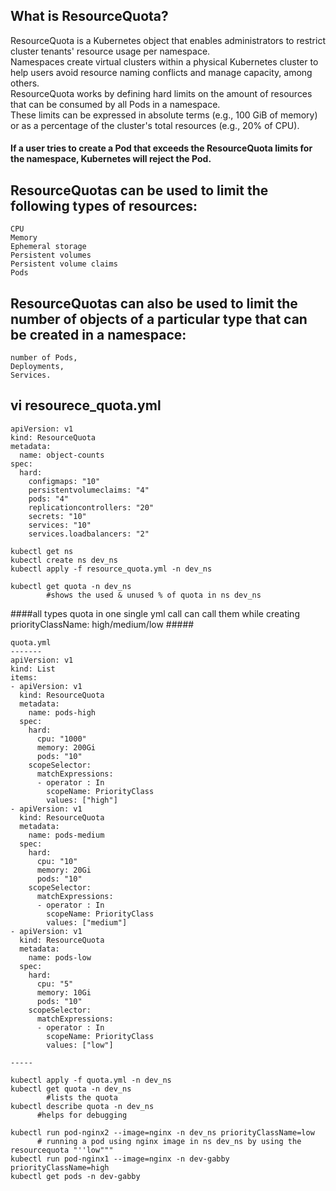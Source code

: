 What is ResourceQuota?  
------------------------  
ResourceQuota is a Kubernetes object that enables administrators to restrict cluster tenants' resource usage per namespace.     
Namespaces create virtual clusters within a physical Kubernetes cluster to help users avoid resource naming conflicts and manage capacity, among others.  
ResourceQuota works by defining hard limits on the amount of resources that can be consumed by all Pods in a namespace.  
These limits can be expressed in absolute terms (e.g., 100 GiB of memory) or as a percentage of the cluster's total resources (e.g., 20% of CPU).  

#### If a user tries to create a Pod that exceeds the ResourceQuota limits for the namespace, Kubernetes will reject the Pod. ####  

ResourceQuotas can be used to limit the following types of resources:  
--------------------------------------------------------
```
CPU
Memory
Ephemeral storage
Persistent volumes
Persistent volume claims
Pods
```
ResourceQuotas can also be used to limit the number of objects of a particular type that can be created in a namespace:  
-----------
```
number of Pods,  
Deployments,  
Services.
```
vi resourece_quota.yml 
-----------------
```
apiVersion: v1
kind: ResourceQuota
metadata:
  name: object-counts
spec:
  hard:
    configmaps: "10"
    persistentvolumeclaims: "4"
    pods: "4"
    replicationcontrollers: "20"
    secrets: "10"
    services: "10"
    services.loadbalancers: "2"

kubectl get ns
kubectl create ns dev_ns
kubectl apply -f resource_quota.yml -n dev_ns

kubectl get quota -n dev_ns               
        #shows the used & unused % of quota in ns dev_ns
```
####all types quota in one single yml call can call them while creating priorityClassName: high/medium/low  #####
```
quota.yml
-------
apiVersion: v1
kind: List
items:
- apiVersion: v1
  kind: ResourceQuota
  metadata:
    name: pods-high
  spec:
    hard:
      cpu: "1000"
      memory: 200Gi
      pods: "10"
    scopeSelector:
      matchExpressions:
      - operator : In
        scopeName: PriorityClass
        values: ["high"]
- apiVersion: v1
  kind: ResourceQuota
  metadata:
    name: pods-medium
  spec:
    hard:
      cpu: "10"
      memory: 20Gi
      pods: "10"
    scopeSelector:
      matchExpressions:
      - operator : In
        scopeName: PriorityClass
        values: ["medium"]
- apiVersion: v1
  kind: ResourceQuota
  metadata:
    name: pods-low
  spec:
    hard:
      cpu: "5"
      memory: 10Gi
      pods: "10"
    scopeSelector:
      matchExpressions:
      - operator : In
        scopeName: PriorityClass
        values: ["low"]

-----

kubectl apply -f quota.yml -n dev_ns  
kubectl get quota -n dev_ns  
        #lists the quota  
kubectl describe quota -n dev_ns     
      #helps for debugging

kubectl run pod-nginx2 --image=nginx -n dev_ns priorityClassName=low
      # running a pod using nginx image in ns dev_ns by using the resourcequota "''low"""
kubectl run pod-nginx1 --image=nginx -n dev-gabby priorityClassName=high  
kubectl get pods -n dev-gabby
```
